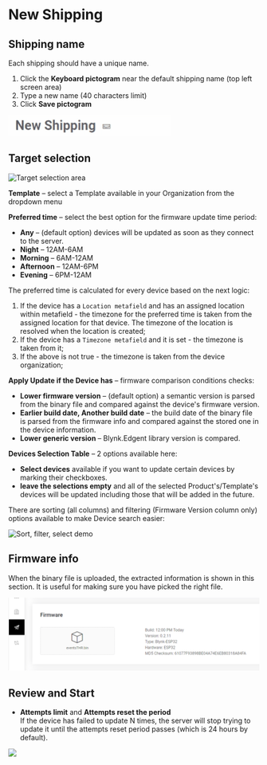 # New Shipping

## Shipping name

Each shipping should have a unique name.

1. Click the **Keyboard pictogram** near the default shipping name (top left screen area)
2. Type a new name (40 characters limit)
3. Click **Save pictogram**

<div align="left">

<img src="../../../.gitbook/assets/shipping name.gif" alt="">

</div>



## Target selection

![Target selection area](../../../.gitbook/assets/Air\_target\_selection.PNG)

**Template** – select a Template available in your Organization from the dropdown menu

**Preferred time** – select the best option for the firmware update time period:

* **Any** – (default option) devices will be updated as soon as they connect to the server.&#x20;
* **Night** – 12AM-6AM
* **Morning** – 6AM-12AM
* **Afternoon** – 12AM-6PM
* **Evening** – 6PM-12AM

The preferred time is calculated for every device based on the next logic:

1. If the device has a `Location metafield` and has an assigned location within metafield - the timezone for the preferred time is taken from the assigned location for that device. The timezone of the location is resolved when the location is created;
2. If the device has a `Timezone metafield` and it is set - the timezone is taken from it;
3. If the above is not true - the timezone is taken from the device organization;



**Apply Update if the Device has** – firmware comparison conditions checks:

* **Lower firmware version** – (default option) a semantic version is parsed from the binary file and compared against the device's firmware version.&#x20;
* **Earlier build date, Another build date** – the build date of the binary file is parsed from the firmware info and compared against the stored one in the device information.
* **Lower generic version** – Blynk.Edgent library version is compared.



**Devices Selection Table** – 2 options available here:&#x20;

* **Select devices** available if you want to update certain devices by marking their checkboxes.
* **leave the selections empty** and all of the selected Product's/Template's devices will be updated including those that will be added in the future.&#x20;

There are sorting (all columns) and filtering (Firmware Version column only) options available to make Device search easier:

![Sort, filter, select demo](../../../.gitbook/assets/Air\_Devices\_selection.gif)

## **Firmware info**

When the binary file is uploaded, the extracted information is shown in this section. It is useful for making sure you have picked the right file.

![](<../../../.gitbook/assets/image (7).png>)

## Review and Start

* **Attempts limit** and **Attempts reset the period**\
  If the device has failed to update N times, the server will stop trying to update it until the attempts reset period passes (which is 24 hours by default).

![](../../../.gitbook/assets/Air\_Review\_and\_Start.PNG)
